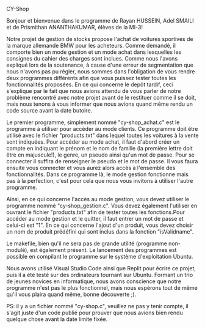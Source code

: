 CY-Shop

Bonjour et bienvenue dans le programme de Rayan HUSSEIN, Adel SMAILI et de Prismithan ANANTHAKUMAR, élèves de la MI-3!

Notre projet de gestion de stocks propose l'achat de voitures sportives de la marque allemande BMW pour les acheteurs. Comme demandé, il comporte bien un mode gestion et un mode achat dans lesquelles  les consignes du cahier des charges sont inclues. Comme nous l'avons expliqué lors de la soutenance, à cause d'une erreur de segmentation que nous n'avons pas pu régler, nous sommes dans l'obligation de vous rendre deux programmes différents afin que vous puissez tester toutes les fonctionnalités proposées. En ce qui concerne le depôt tardif, ceci s'explique par le fait que nous avions attendu de vous parler de notre problème rencontré avec notre projet avant de le restituer comme il se doit, mais nous tenons à vous informer que nous avions quand même rendu un code source avant la date butoire.

Le premier programme, simplement nommé "cy-shop_achat.c" est le programme à utiliser pour accèder au mode clients. Ce programme doit être utilisé avec le fichier "products.txt" dans lequel toutes les voitures à la vente sont indiquées. Pour accéder au mode achat, il faut d'abord créer un compte en indiquant le prénom et le nom de famille (la première lettre doit être en majuscule!), le genre, un pseudo ainsi qu'un mot de passe. Pour se connecter il suffira de renseigner le pseudo et le mot de passe. Il vous faura ensuite vous connecter et vous aurez alors accès à l'ensemble des fonctionnalités. Dans ce programme là, le mode gestion fonctionne mais pas à la perfection, c'est pour cela que nous vous invitons à utiliser l'autre programme.

Ainsi, en ce qui concerne l'accès au mode gestion, vous devez utiliser le programme nommé "cy-shop_gestion.c". Vous devez également l'utiliser en ouvrant le fichier "products.txt" afin de tester toutes les fonctions.Pour accéder au mode gestion et le quitter, il faut entrer un mot de passe et celui-ci est "1". En ce qui concerne l'ajout d'un produit, vous devez choisir un nom de produit prédéfini qui sont inclus dans la fonction "isValidname". 



Le makefile, bien qu'il ne sera pas de grande utilité (programme non-modulé), est également présent. Le lancement des programmes est possible en compilant le programme sur le système d'exploitation Ubuntu.


Nous avons utilisé Visual Studio Code ainsi que Replit pour écrire ce projet, puis il a été testé sur des ordinateurs tournant sur Ubuntu. Formant un trio de jeunes novices en informatique, nous avons conscience que notre programme n'est pas le plus fonctionnel, mais nous espèrons tout de même qu'il vous plaira quand même, bonne découverte ;).

PS: il y a un fichier nommé "cy-shop.c", veuillez ne pas y tenir compte, il s'agit juste d'un code publié pour prouver que nous avions bien rendu quelque chose avant la date limite fixée.
